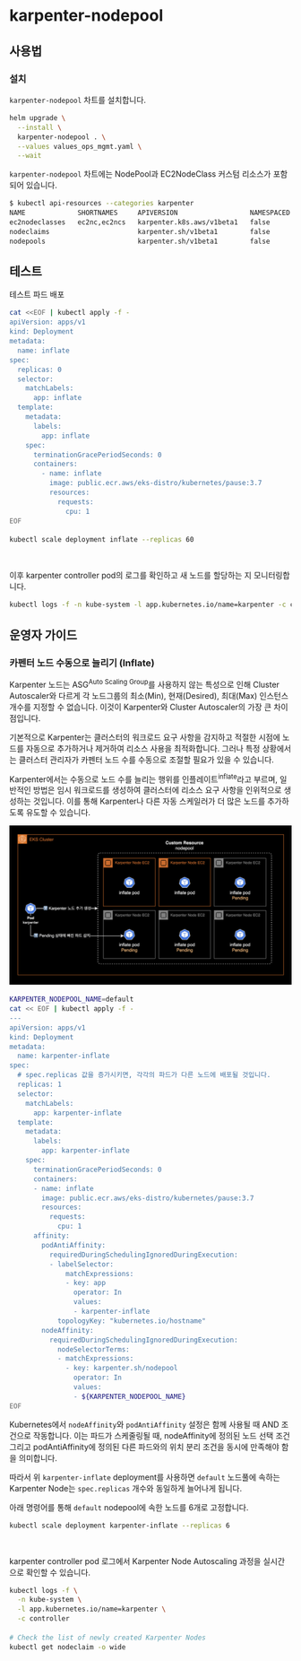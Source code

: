 # karpenter-nodepool

## 사용법

### 설치

`karpenter-nodepool` 차트를 설치합니다.

```bash
helm upgrade \
  --install \
  karpenter-nodepool . \
  --values values_ops_mgmt.yaml \
  --wait
```

`karpenter-nodepool` 차트에는 NodePool과 EC2NodeClass 커스텀 리소스가 포함되어 있습니다.

```bash
$ kubectl api-resources --categories karpenter
NAME             SHORTNAMES     APIVERSION                  NAMESPACED   KIND
ec2nodeclasses   ec2nc,ec2ncs   karpenter.k8s.aws/v1beta1   false        EC2NodeClass
nodeclaims                      karpenter.sh/v1beta1        false        NodeClaim
nodepools                       karpenter.sh/v1beta1        false        NodePool
```

## 테스트

테스트 파드 배포

```bash
cat <<EOF | kubectl apply -f -
apiVersion: apps/v1
kind: Deployment
metadata:
  name: inflate
spec:
  replicas: 0
  selector:
    matchLabels:
      app: inflate
  template:
    metadata:
      labels:
        app: inflate
    spec:
      terminationGracePeriodSeconds: 0
      containers:
        - name: inflate
          image: public.ecr.aws/eks-distro/kubernetes/pause:3.7
          resources:
            requests:
              cpu: 1
EOF

kubectl scale deployment inflate --replicas 60
```

&nbsp;

이후 karpenter controller pod의 로그를 확인하고 새 노드를 할당하는 지 모니터링합니다.

```bash
kubectl logs -f -n kube-system -l app.kubernetes.io/name=karpenter -c controller
```

## 운영자 가이드

### 카펜터 노드 수동으로 늘리기 (Inflate)

Karpenter 노드는 ASG<sup>Auto Scaling Group</sup>를 사용하지 않는 특성으로 인해 Cluster Autoscaler와 다르게 각 노드그룹의 최소(Min), 현재(Desired), 최대(Max) 인스턴스 개수를 지정할 수 없습니다. 이것이 Karpenter와 Cluster Autoscaler의 가장 큰 차이점입니다.

기본적으로 Karpenter는 클러스터의 워크로드 요구 사항을 감지하고 적절한 시점에 노드를 자동으로 추가하거나 제거하여 리소스 사용을 최적화합니다. 그러나 특정 상황에서는 클러스터 관리자가 카펜터 노드 수를 수동으로 조절할 필요가 있을 수 있습니다.

Karpenter에서는 수동으로 노드 수를 늘리는 행위를 인플레이트<sup>inflate</sup>라고 부르며, 일반적인 방법은 임시 워크로드를 생성하여 클러스터에 리소스 요구 사항을 인위적으로 생성하는 것입니다. 이를 통해 Karpenter나 다른 자동 스케일러가 더 많은 노드를 추가하도록 유도할 수 있습니다.

![inflate](./docs/1.png)

```bash
KARPENTER_NODEPOOL_NAME=default
cat << EOF | kubectl apply -f -
---
apiVersion: apps/v1
kind: Deployment
metadata:
  name: karpenter-inflate
spec:
  # spec.replicas 값을 증가시키면, 각각의 파드가 다른 노드에 배포될 것입니다.
  replicas: 1
  selector:
    matchLabels:
      app: karpenter-inflate
  template:
    metadata:
      labels:
        app: karpenter-inflate
    spec:
      terminationGracePeriodSeconds: 0
      containers:
      - name: inflate
        image: public.ecr.aws/eks-distro/kubernetes/pause:3.7
        resources:
          requests:
            cpu: 1
      affinity:
        podAntiAffinity:
          requiredDuringSchedulingIgnoredDuringExecution:
          - labelSelector:
              matchExpressions:
              - key: app
                operator: In
                values:
                - karpenter-inflate
            topologyKey: "kubernetes.io/hostname"
        nodeAffinity:
          requiredDuringSchedulingIgnoredDuringExecution:
            nodeSelectorTerms:
            - matchExpressions:
              - key: karpenter.sh/nodepool
                operator: In
                values:
                - ${KARPENTER_NODEPOOL_NAME}
EOF
```

Kubernetes에서 `nodeAffinity`와 `podAntiAffinity` 설정은 함께 사용될 때 AND 조건으로 작동합니다. 이는 파드가 스케줄링될 때, nodeAffinity에 정의된 노드 선택 조건 그리고 podAntiAffinity에 정의된 다른 파드와의 위치 분리 조건을 동시에 만족해야 함을 의미합니다.

따라서 위 `karpenter-inflate` deployment를 사용하면 `default` 노드풀에 속하는 Karpenter Node는 `spec.replicas` 개수와 동일하게 늘어나게 됩니다.

아래 명령어를 통해 `default` nodepool에 속한 노드를 6개로 고정합니다.

```bash
kubectl scale deployment karpenter-inflate --replicas 6
```

&nbsp;

karpenter controller pod 로그에서 Karpenter Node Autoscaling 과정을 실시간으로 확인할 수 있습니다.

```bash
kubectl logs -f \
  -n kube-system \
  -l app.kubernetes.io/name=karpenter \
  -c controller

# Check the list of newly created Karpenter Nodes
kubectl get nodeclaim -o wide
```
